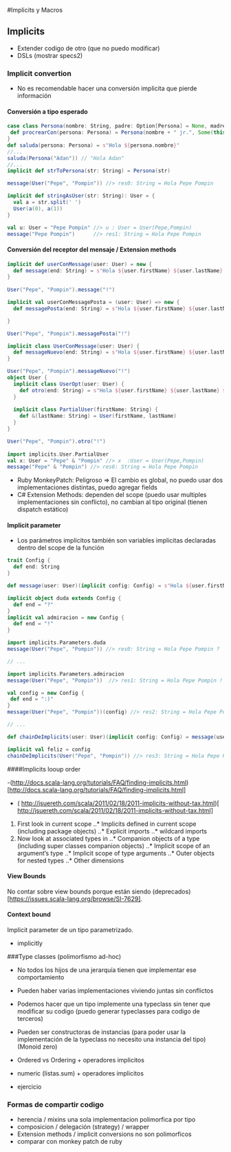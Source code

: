 #Implicits y Macros

## Implicits

- Extender codigo de otro (que no puedo modificar)
- DSLs (mostrar specs2)


### Implicit convertion

- No es recomendable hacer una conversión implicita que pierde información

#### Conversión a tipo esperado

~~~scala 
case class Persona(nombre: String, padre: Option[Persona] = None, madre: Option[Persona] = None) {
 def procrearCon(persona: Persona) = Persona(nombre + " jr.", Some(this), Some(persona))
}
def saluda(persona: Persona) = s"Hola ${persona.nombre}"
//...
saluda(Persona("Adan")) // "Hola Adan"
//...
implicit def strToPersona(str: String) = Persona(str)

message(User("Pepe", "Pompin")) //> res0: String = Hola Pepe Pompin

implicit def stringAsUser(str: String): User = {
  val a = str.split(' ')
  User(a(0), a(1))
}

val u: User = "Pepe Pompin" //> u : User = User(Pepe,Pompin)
message("Pepe Pompin")      //> res1: String = Hola Pepe Pompin
~~~

#### Conversión del receptor del mensaje / Extension methods 

~~~scala
implicit def userConMessage(user: User) = new {
  def message(end: String) = s"Hola ${user.firstName} ${user.lastName} $end"
}
  
User("Pepe", "Pompin").message("!")

implicit val userConMessagePosta = (user: User) => new {
  def messagePosta(end: String) = s"Hola ${user.firstName} ${user.lastName} $end"

}

User("Pepe", "Pompin").messagePosta("!")

implicit class UserConMessage(user: User) {
  def messageNuevo(end: String) = s"Hola ${user.firstName} ${user.lastName} $end"
}

User("Pepe", "Pompin").messageNuevo("!")
object User {
  implicit class UserOpt(user: User) {
    def otro(end: String) = s"Hola ${user.firstName} ${user.lastName} $end"
  }
  
  implicit class PartialUser(firstName: String) {
    def &(lastName: String) = User(firstName, lastName)
  }
}

User("Pepe", "Pompin").otro("!")
  
import implicits.User.PartialUser
val x: User = "Pepe" & "Pompin" //> x  :User = User(Pepe,Pompin)
message("Pepe" & "Pompin") //> res6: String = Hola Pepe Pompin
~~~

- Ruby MonkeyPatch: Peligroso => El cambio es global, no puedo usar dos implementaciones distintas, puedo agregar fields
- C# Extension Methods: dependen del scope (puedo usar multiples implementaciones sin conflicto), no cambian al tipo original (tienen dispatch estático)

#### Implicit parameter 

- Los parámetros implicitos también son variables implicitas declaradas dentro del scope de la función

~~~scala
trait Config {
  def end: String
}

def message(user: User)(implicit config: Config) = s"Hola ${user.firstName} ${user.lastName} ${config.end}"

implicit object duda extends Config {
  def end = "?"
}
implicit val admiracion = new Config {
  def end = "!"
}

import implicits.Parameters.duda
message(User("Pepe", "Pompin")) //> res0: String = Hola Pepe Pompin ?

// ...

import implicits.Parameters.admiracion
message(User("Pepe", "Pompin"))  //> res1: String = Hola Pepe Pompin !

val config = new Config {
 def end = ":)"
}
message(User("Pepe", "Pompin"))(config) //> res2: String = Hola Pepe Pompin :)

// ...

def chainDeImplicits(user: User)(implicit config: Config) = message(user)

implicit val feliz = config
chainDeImplicits(User("Pepe", "Pompin")) //> res3: String = Hola Pepe Pompin :)
~~~

####Implicits looup order

-(http://docs.scala-lang.org/tutorials/FAQ/finding-implicits.html)[http://docs.scala-lang.org/tutorials/FAQ/finding-implicits.html]
- (
http://jsuereth.com/scala/2011/02/18/2011-implicits-without-tax.html)[
http://jsuereth.com/scala/2011/02/18/2011-implicits-without-tax.html]

1. First look in current scope
..* Implicits defined in current scope (including package objects)
..* Explicit imports
..* wildcard imports
2. Now look at associated types in
..* Companion objects of a type (including super classes companion objects)
..* Implicit scope of an argument’s type
..* Implicit scope of type arguments
..* Outer objects for nested types
..* Other dimensions

#### View Bounds

No contar sobre view bounds porque están siendo (deprecados)[https://issues.scala-lang.org/browse/SI-7629].

#### Context bound

Implicit parameter de un tipo parametrizado.
- implicitly

###Type classes (polimorfismo ad-hoc)

- No todos los hijos de una jerarquía tienen que implementar ese comportamiento
- Pueden haber varias implementaciones viviendo juntas sin conflictos
- Podemos hacer que un tipo implemente una typeclass sin tener que modificar su codigo (puedo generar typeclasses para codigo de terceros)
- Pueden ser constructoras de instancias (para poder usar la implementación de la typeclass no necesito una instancia del tipo) (Monoid zero)



- Ordered vs Ordering + operadores implicitos
- numeric (listas.sum) + operadores implicitos
- ejercicio

### Formas de compartir codigo

- herencia / mixins una sola implementacion polimorfica por tipo
- composicion / delegación (strategy) / wrapper
- Extension methods / implicit conversions no son polimorficos
- comparar con monkey patch de ruby

